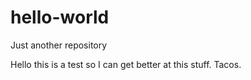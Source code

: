 # hello-world
Just another repository

Hello this is a test so I can get better at this stuff. 
Tacos.
